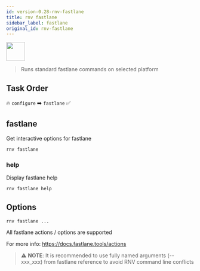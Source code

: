 ```yaml
---
id: version-0.28-rnv-fastlane
title: rnv fastlane
sidebar_label: fastlane
original_id: rnv-fastlane
---
```


<img src="https://renative.org/img/ic_cli.png" width=50 height=50 />

> Runs standard fastlane commands on selected platform 

## Task Order

🔥 `configure` ➡️ `fastlane`  ✅

## fastlane

Get interactive options for fastlane

```bash
rnv fastlane
```

### help

Display fastlane help

```bash
rnv fastlane help
```

## Options

`rnv fastlane ...`

All fastlane actions / options are supported

For more info: https://docs.fastlane.tools/actions

> ⚠️ **NOTE**: It is recommended to use fully named arguments (--xxx_xxx) from fastlane reference to avoid RNV command line conflicts
